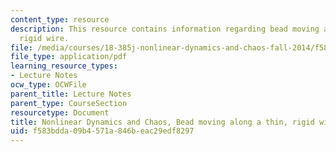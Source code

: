```yaml
---
content_type: resource
description: This resource contains information regarding bead moving along a thin,
  rigid wire.
file: /media/courses/18-385j-nonlinear-dynamics-and-chaos-fall-2014/f583bdda09b4571a846beac29edf8297_MIT18_385JF14_Bead_on_Wire.pdf
file_type: application/pdf
learning_resource_types:
- Lecture Notes
ocw_type: OCWFile
parent_title: Lecture Notes
parent_type: CourseSection
resourcetype: Document
title: Nonlinear Dynamics and Chaos, Bead moving along a thin, rigid wire
uid: f583bdda-09b4-571a-846b-eac29edf8297
---
```


